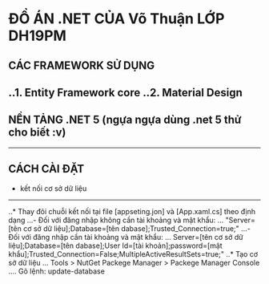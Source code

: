 ﻿# ĐỒ ÁN .NET CỦA Võ Thuận LỚP DH19PM
## CÁC FRAMEWORK SỬ DỤNG 
..1. Entity Framework core
..2. Material Design
---
## NỀN TẢNG .NET 5 (ngựa ngựa dùng .net 5 thử cho biết :v)
---
## CÁCH CÀI ĐẶT
* kết nối cơ sở dữ liệu
---
..* Thay đôi chuỗi kết nối tại file [appseting.jon] và [App.xaml.cs] theo định dạng
...- Đối với đăng nhập không cần tài khoảng và mật khẩu:
... "Server=[tên cơ sở dữ liệu];Database=[tên dabase];Trusted_Connection=true;"
...- Đối với đăng nhập cần tài khoảng và mật khẩu:
... Server=[tên cơ sở dữ liệu];Database=[tên dabase];User Id=[tài khoản];password=[mật khẩu];Trusted_Connection=False;MultipleActiveResultSets=true;"
..* Tạo cơ sở dữ liệu
... Tools > NutGet Packege Manager > Packege Manager Console
.... Gõ lệnh:  update-database